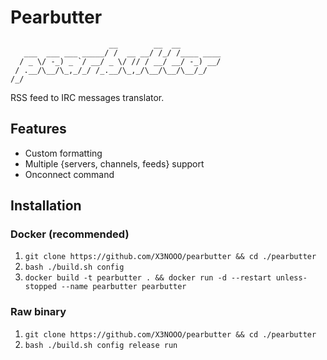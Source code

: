 # Pearbutter

```
                      __        __  __
   ___  ___ ___ _____/ /  __ __/ /_/ /____ ____
  / _ \/ -_) _ `/ __/ _ \/ // / __/ __/ -_) __/
 / .__/\__/\_,_/_/ /_.__/\_,_/\__/\__/\__/_/
/_/
```

RSS feed to IRC messages translator.

## Features

- Custom formatting
- Multiple {servers, channels, feeds} support
- Onconnect command

## Installation

### Docker (recommended)

1. `git clone https://github.com/X3NOOO/pearbutter && cd ./pearbutter`
2. `bash ./build.sh config`
3. `docker build -t pearbutter . && docker run -d --restart unless-stopped --name pearbutter pearbutter`

### Raw binary

1. `git clone https://github.com/X3NOOO/pearbutter && cd ./pearbutter`
2. `bash ./build.sh config release run`


